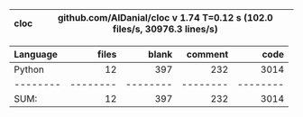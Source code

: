 cloc|github.com/AlDanial/cloc v 1.74  T=0.12 s (102.0 files/s, 30976.3 lines/s)
--- | ---

Language|files|blank|comment|code
:-------|-------:|-------:|-------:|-------:
Python|12|397|232|3014
--------|--------|--------|--------|--------
SUM:|12|397|232|3014
